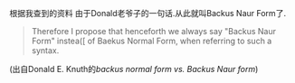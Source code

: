 根据我查到的资料
由于Donald老爷子的一句话.从此就叫Backus Naur Form了.

>Therefore I propose that henceforth we always say "Backus Naur Form" instea([ of Baekus Normal Form, when referring to such a syntax.

(出自Donald E. Knuth的*backus normal form vs. Backus Naur form*)
